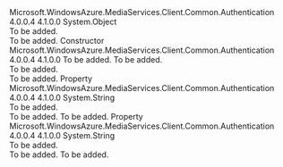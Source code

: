 <Type Name="AzureAdClientSymmetricKey" FullName="Microsoft.WindowsAzure.MediaServices.Client.AzureAdClientSymmetricKey">
  <TypeSignature Language="C#" Value="public class AzureAdClientSymmetricKey" />
  <TypeSignature Language="ILAsm" Value=".class public auto ansi beforefieldinit AzureAdClientSymmetricKey extends System.Object" />
  <TypeSignature Language="DocId" Value="T:Microsoft.WindowsAzure.MediaServices.Client.AzureAdClientSymmetricKey" />
  <TypeSignature Language="VB.NET" Value="Public Class AzureAdClientSymmetricKey" />
  <TypeSignature Language="F#" Value="type AzureAdClientSymmetricKey = class" />
  <AssemblyInfo>
    <AssemblyName>Microsoft.WindowsAzure.MediaServices.Client.Common.Authentication</AssemblyName>
    <AssemblyVersion>4.0.0.4</AssemblyVersion>
    <AssemblyVersion>4.1.0.0</AssemblyVersion>
  </AssemblyInfo>
  <Base>
    <BaseTypeName>System.Object</BaseTypeName>
  </Base>
  <Interfaces />
  <Docs>
    <summary>To be added.</summary>
    <remarks>To be added.</remarks>
  </Docs>
  <Members>
    <Member MemberName=".ctor">
      <MemberSignature Language="C#" Value="public AzureAdClientSymmetricKey (string clientId, string clientKey);" />
      <MemberSignature Language="ILAsm" Value=".method public hidebysig specialname rtspecialname instance void .ctor(string clientId, string clientKey) cil managed" />
      <MemberSignature Language="DocId" Value="M:Microsoft.WindowsAzure.MediaServices.Client.AzureAdClientSymmetricKey.#ctor(System.String,System.String)" />
      <MemberSignature Language="VB.NET" Value="Public Sub New (clientId As String, clientKey As String)" />
      <MemberSignature Language="F#" Value="new Microsoft.WindowsAzure.MediaServices.Client.AzureAdClientSymmetricKey : string * string -&gt; Microsoft.WindowsAzure.MediaServices.Client.AzureAdClientSymmetricKey" Usage="new Microsoft.WindowsAzure.MediaServices.Client.AzureAdClientSymmetricKey (clientId, clientKey)" />
      <MemberType>Constructor</MemberType>
      <AssemblyInfo>
        <AssemblyName>Microsoft.WindowsAzure.MediaServices.Client.Common.Authentication</AssemblyName>
        <AssemblyVersion>4.0.0.4</AssemblyVersion>
        <AssemblyVersion>4.1.0.0</AssemblyVersion>
      </AssemblyInfo>
      <Parameters>
        <Parameter Name="clientId" Type="System.String" />
        <Parameter Name="clientKey" Type="System.String" />
      </Parameters>
      <Docs>
        <param name="clientId">To be added.</param>
        <param name="clientKey">To be added.</param>
        <summary>To be added.</summary>
        <remarks>To be added.</remarks>
      </Docs>
    </Member>
    <Member MemberName="ClientId">
      <MemberSignature Language="C#" Value="public string ClientId { get; }" />
      <MemberSignature Language="ILAsm" Value=".property instance string ClientId" />
      <MemberSignature Language="DocId" Value="P:Microsoft.WindowsAzure.MediaServices.Client.AzureAdClientSymmetricKey.ClientId" />
      <MemberSignature Language="VB.NET" Value="Public ReadOnly Property ClientId As String" />
      <MemberSignature Language="F#" Value="member this.ClientId : string" Usage="Microsoft.WindowsAzure.MediaServices.Client.AzureAdClientSymmetricKey.ClientId" />
      <MemberType>Property</MemberType>
      <AssemblyInfo>
        <AssemblyName>Microsoft.WindowsAzure.MediaServices.Client.Common.Authentication</AssemblyName>
        <AssemblyVersion>4.0.0.4</AssemblyVersion>
        <AssemblyVersion>4.1.0.0</AssemblyVersion>
      </AssemblyInfo>
      <ReturnValue>
        <ReturnType>System.String</ReturnType>
      </ReturnValue>
      <Docs>
        <summary>To be added.</summary>
        <value>To be added.</value>
        <remarks>To be added.</remarks>
      </Docs>
    </Member>
    <Member MemberName="ClientKey">
      <MemberSignature Language="C#" Value="public string ClientKey { get; }" />
      <MemberSignature Language="ILAsm" Value=".property instance string ClientKey" />
      <MemberSignature Language="DocId" Value="P:Microsoft.WindowsAzure.MediaServices.Client.AzureAdClientSymmetricKey.ClientKey" />
      <MemberSignature Language="VB.NET" Value="Public ReadOnly Property ClientKey As String" />
      <MemberSignature Language="F#" Value="member this.ClientKey : string" Usage="Microsoft.WindowsAzure.MediaServices.Client.AzureAdClientSymmetricKey.ClientKey" />
      <MemberType>Property</MemberType>
      <AssemblyInfo>
        <AssemblyName>Microsoft.WindowsAzure.MediaServices.Client.Common.Authentication</AssemblyName>
        <AssemblyVersion>4.0.0.4</AssemblyVersion>
        <AssemblyVersion>4.1.0.0</AssemblyVersion>
      </AssemblyInfo>
      <ReturnValue>
        <ReturnType>System.String</ReturnType>
      </ReturnValue>
      <Docs>
        <summary>To be added.</summary>
        <value>To be added.</value>
        <remarks>To be added.</remarks>
      </Docs>
    </Member>
  </Members>
</Type>